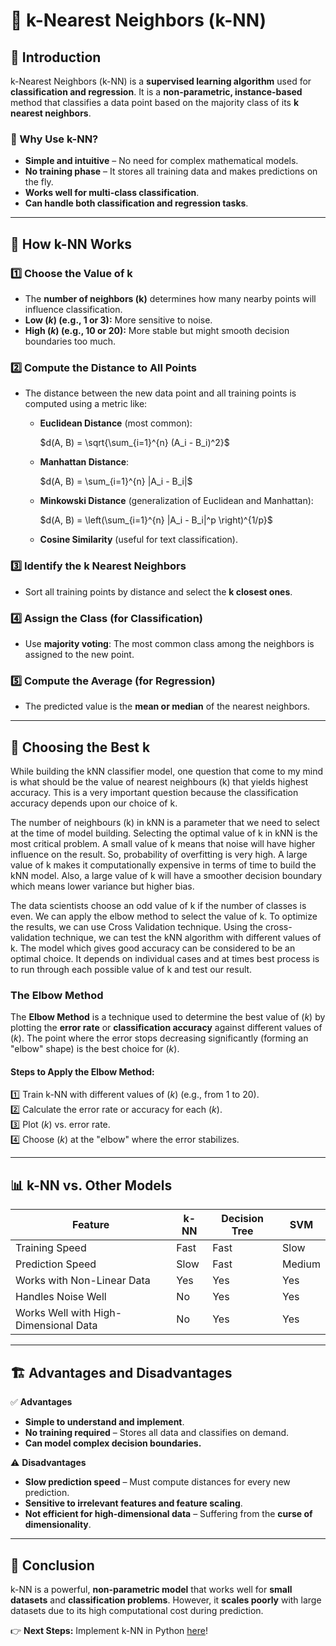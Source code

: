 # 📘 k-Nearest Neighbors (k-NN)

## 📌 Introduction
k-Nearest Neighbors (k-NN) is a **supervised learning algorithm** used for **classification and regression**. It is a **non-parametric, instance-based** method that classifies a data point based on the majority class of its **k nearest neighbors**.

### 🔹 Why Use k-NN?
- **Simple and intuitive** – No need for complex mathematical models.
- **No training phase** – It stores all training data and makes predictions on the fly.
- **Works well for multi-class classification**.
- **Can handle both classification and regression tasks**.

---

## 📐 How k-NN Works
### **1️⃣ Choose the Value of k**
- The **number of neighbors (k)** determines how many nearby points will influence classification.
- **Low $( k )$ (e.g., 1 or 3):** More sensitive to noise.
- **High $( k )$ (e.g., 10 or 20):** More stable but might smooth decision boundaries too much.

### **2️⃣ Compute the Distance to All Points**
- The distance between the new data point and all training points is computed using a metric like:
  - **Euclidean Distance** (most common):

    $d(A, B) = \sqrt{\sum_{i=1}^{n} (A_i - B_i)^2}$

  - **Manhattan Distance**:

    $d(A, B) = \sum_{i=1}^{n} |A_i - B_i|$

  - **Minkowski Distance** (generalization of Euclidean and Manhattan):

    $d(A, B) = \left(\sum_{i=1}^{n} |A_i - B_i|^p \right)^{1/p}$

  - **Cosine Similarity** (useful for text classification).

### **3️⃣ Identify the k Nearest Neighbors**
- Sort all training points by distance and select the **k closest ones**.

### **4️⃣ Assign the Class (for Classification)**
- Use **majority voting**: The most common class among the neighbors is assigned to the new point.

### **5️⃣ Compute the Average (for Regression)**
- The predicted value is the **mean or median** of the nearest neighbors.

---

## 🔢 Choosing the Best k
While building the kNN classifier model, one question that come to my mind is what should be the value of nearest neighbours (k) that yields highest accuracy. This is a very important question because the classification accuracy depends upon our choice of k.

The number of neighbours (k) in kNN is a parameter that we need to select at the time of model building. Selecting the optimal value of k in kNN is the most critical problem. A small value of k means that noise will have higher influence on the result. So, probability of overfitting is very high. A large value of k makes it computationally expensive in terms of time to build the kNN model. Also, a large value of k will have a smoother decision boundary which means lower variance but higher bias.

The data scientists choose an odd value of k if the number of classes is even. We can apply the elbow method to select the value of k. To optimize the results, we can use Cross Validation technique. Using the cross-validation technique, we can test the kNN algorithm with different values of k. The model which gives good accuracy can be considered to be an optimal choice. It depends on individual cases and at times best process is to run through each possible value of k and test our result.

### **The Elbow Method**
The **Elbow Method** is a technique used to determine the best value of $( k )$ by plotting the **error rate** or **classification accuracy** against different values of $( k )$. The point where the error stops decreasing significantly (forming an "elbow" shape) is the best choice for $( k )$.

#### **Steps to Apply the Elbow Method:**
1️⃣ Train k-NN with different values of $( k )$ (e.g., from 1 to 20).  
2️⃣ Calculate the error rate or accuracy for each $( k )$.  
3️⃣ Plot $( k )$ vs. error rate.  
4️⃣ Choose $( k )$ at the "elbow" where the error stabilizes.


---

## 📊 k-NN vs. Other Models
| Feature        | k-NN  | Decision Tree | SVM   |
|---------------|------|--------------|------|
| Training Speed | Fast | Fast         | Slow |
| Prediction Speed | Slow | Fast        | Medium |
| Works with Non-Linear Data | Yes | Yes | Yes |
| Handles Noise Well | No  | Yes | Yes |
| Works Well with High-Dimensional Data | No  | Yes | Yes |

---

## 🏗️ Advantages and Disadvantages
✅ **Advantages**
- **Simple to understand and implement**.
- **No training required** – Stores all data and classifies on demand.
- **Can model complex decision boundaries.**

⚠️ **Disadvantages**
- **Slow prediction speed** – Must compute distances for every new prediction.
- **Sensitive to irrelevant features and feature scaling**.
- **Not efficient for high-dimensional data** – Suffering from the **curse of dimensionality**.

---

## 📌 Conclusion
k-NN is a powerful, **non-parametric model** that works well for **small datasets** and **classification problems**. However, it **scales poorly** with large datasets due to its high computational cost during prediction.

👉 **Next Steps:** Implement k-NN in Python [here](/notebooks/01_Supervised_Learning/04_Distance_Based_Models/01_KNN.ipynb)!





